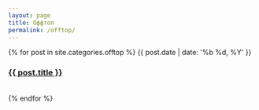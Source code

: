 ```yaml
---
layout: page
title: Оффтоп
permalink: /offtop/
---
```



{% for post in site.categories.offtop %}
<span class="post-meta">{{ post.date | date: '%b %d, %Y' }}</span>
          <h3><a class="post-link" href="/blog{{ post.url }}">
            {{ post.title }}
          </a></h3>
<br>
{% endfor %}

